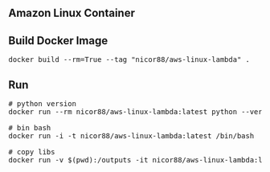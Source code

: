 ## Amazon Linux Container

## Build Docker Image
<pre>
docker build --rm=True --tag "nicor88/aws-linux-lambda" .
</pre>

## Run
<pre># python version
docker run --rm nicor88/aws-linux-lambda:latest python --version

# bin bash
docker run -i -t nicor88/aws-linux-lambda:latest /bin/bash

# copy libs
docker run -v $(pwd):/outputs -it nicor88/aws-linux-lambda:latest /bin/bash /outputs/copy_libs.sh
</pre>
